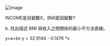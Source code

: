 ![image](https://github.com/user-attachments/assets/40936d3d-3e6e-4cec-81f8-6436c863fa9a)

INCOME是自變數X，BMI是因變數Y

b. 找出描述 BMI 與收入之間關係的最小平方法直線。

y=a+bx   y = 32.9144 - 0.1476 *x
